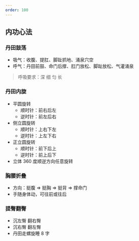 ```yaml
---
order: 100
---
```


## 内功心法

### 丹田鼓荡

- 吸气：收腹、提肛、脚趾抓地、涌泉穴空
- 呼气：丹田前鼓、命门后撑、肛门放松、脚趾放松、气灌涌泉

> 呼吸要求：深 细 匀 长

### 丹田内旋

- 平圆旋转
  - 顺时针：前右后左
  - 逆时针：前左后右
- 侧立圆旋转
  - 顺时针：上右下左
  - 逆时针：上左下右
- 正立圆旋转
  - 顺时针：前下后上
  - 逆时针：前上后下
- 立体 360 度顺逆方向任意旋转

### 胸腰折叠

- 方向：挺腹 => 挺胸 => 挺背 => 撑命门
- 手随身体动，可往前或往后

### 提臀翻臀

- 沉左臀 翻右臀
- 沉右臀 翻左臀
- 丹田走螺旋睡 8 字
